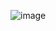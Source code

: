 ![image](https://github.com/rodlenbasilio/activity8_teamname/assets/44938452/468a778a-7557-47d1-8ef2-9d684896a188)
